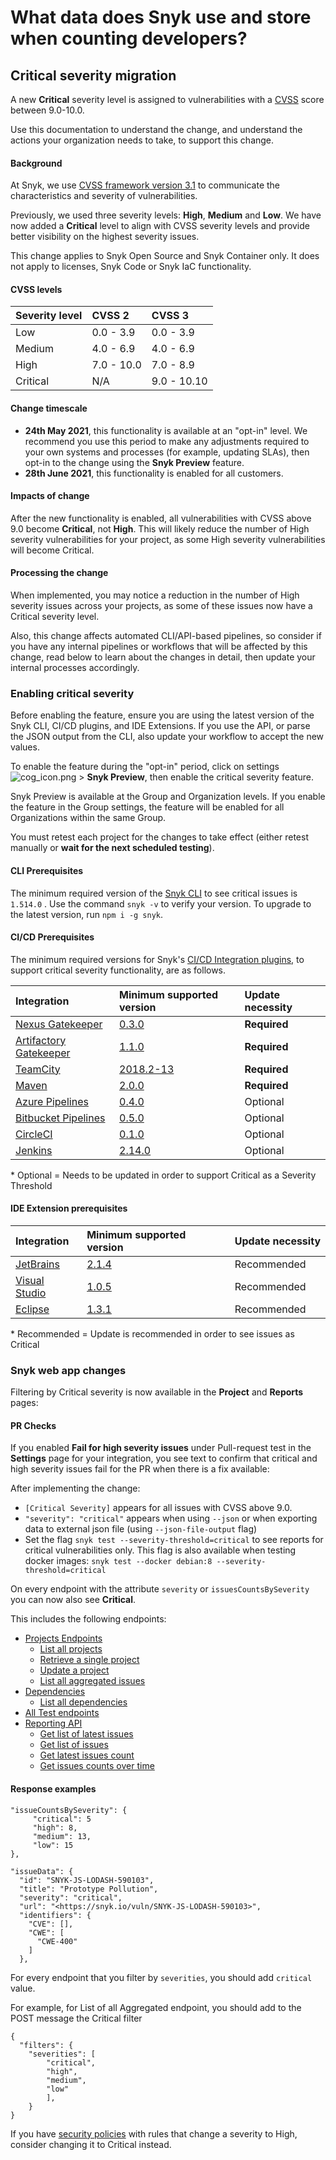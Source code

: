 # What data does Snyk use and store when counting developers?

## Critical severity migration

A new **Critical** severity level is assigned to vulnerabilities with a [CVSS](https://www.first.org/cvss/) score between 9.0-10.0.

Use this documentation to understand the change, and understand the actions your organization needs to take, to support this change.

#### Background

At Snyk, we use [CVSS framework version 3.1](https://www.first.org/cvss/v3-1/) to communicate the characteristics and severity of vulnerabilities.

Previously, we used three severity levels: **High**, **Medium** and **Low**. We have now added a **Critical** level to align with CVSS severity levels and provide better visibility on the highest severity issues.

This change applies to Snyk Open Source and Snyk Container only. It does not apply to licenses, Snyk Code or Snyk IaC functionality.

#### CVSS levels

| Severity level | CVSS 2 | CVSS 3 |
| :--- | :--- | :--- |
| Low | 0.0 - 3.9 | 0.0 - 3.9 |
| Medium | 4.0 - 6.9 | 4.0 - 6.9 |
| High | 7.0 - 10.0 | 7.0 - 8.9 |
| Critical | N/A | 9.0 - 10.10 |

#### Change timescale

* **24th May 2021**, this functionality is available at an "opt-in" level. We recommend you use this period to make any adjustments required to your own systems and processes \(for example, updating SLAs\), then opt-in to the change using the **Snyk Preview** feature.
* **28th June 2021**, this functionality is enabled for all customers.

#### Impacts of change

After the new functionality is enabled, all vulnerabilities with CVSS above 9.0 become **Critical**, not **High**. This will likely reduce the number of High severity vulnerabilities for your project, as some High severity vulnerabilities will become Critical.

#### Processing the change

When implemented, you may notice a reduction in the number of High severity issues across your projects, as some of these issues now have a Critical severity level.

Also, this change affects automated CLI/API-based pipelines, so consider if you have any internal pipelines or workflows that will be affected by this change, read below to learn about the changes in detail, then update your internal processes accordingly.

### Enabling critical severity

Before enabling the feature, ensure you are using the latest version of the Snyk CLI, CI/CD plugins, and IDE Extensions. If you use the API, or parse the JSON output from the CLI, also update your workflow to accept the new values.

To enable the feature during the "opt-in" period, click on settings ![cog\_icon.png](https://support.snyk.io/hc/article_attachments/4402908592145/cog_icon.png) &gt; **Snyk Preview**, then enable the critical severity feature.

Snyk Preview is available at the Group and Organization levels. If you enable the feature in the Group settings, the feature will be enabled for all Organizations within the same Group.

You must retest each project for the changes to take effect \(either retest manually or **wait for the next scheduled testing**\).

#### CLI Prerequisites

The minimum required version of the [Snyk CLI](https://support.snyk.io/hc/en-us/categories/360000456217-Snyk-CLI) to see critical issues is `1.514.0` . Use the command `snyk -v` to verify your version. To upgrade to the latest version, run `npm i -g snyk`.

#### CI/CD Prerequisites

The minimum required versions for Snyk's [CI/CD Integration plugins,](https://support.snyk.io/hc/en-us/sections/360001152577-CI-CD-integrations) to support critical severity functionality, are as follows.

| **Integration** | **Minimum supported version** | **Update necessity** |
| :--- | :--- | :--- |
| [Nexus Gatekeeper](https://support.snyk.io/hc/en-us/articles/360004127697-Nexus-Repository-Manager-Gatekeeper-plugin) | [0.3.0](https://github.com/snyk/nexus-snyk-security-plugin/releases/tag/v0.3.0) | **Required** |
| [Artifactory Gatekeeper](https://support.snyk.io/hc/en-us/articles/360004032417-Artifactory-Gatekeeper-plugin-overview) | [1.1.0](https://github.com/snyk/artifactory-snyk-security-plugin/releases/tag/1.1.0) | **Required** |
| [TeamCity](https://support.snyk.io/hc/en-us/articles/360004032297-TeamCity-integration-overview) | [2018.2-13](https://plugins.jetbrains.com/plugin/12227-snyk-security) | **Required** |
| [Maven](https://support.snyk.io/hc/en-us/articles/360004570477-Maven-plugin-integration) | [2.0.0](https://github.com/snyk/snyk-maven-plugin/releases/tag/v2.0.0) | **Required** |
| [Azure Pipelines](https://support.snyk.io/hc/en-us/articles/360004127677-Azure-Pipelines-integration) | [0.4.0](https://marketplace.visualstudio.com/items?itemName=Snyk.snyk-security-scan) | Optional |
| [Bitbucket Pipelines](https://support.snyk.io/hc/en-us/articles/360004032177-Bitbucket-Pipelines-integration-overview) | [0.5.0](https://bitbucket.org/product/features/pipelines/integrations?p=snyk/snyk-scan) | Optional |
| [CircleCI](https://support.snyk.io/hc/en-us/articles/360004032197-Getting-Snyk-Orb-details-from-the-CircleCI-registry) | [0.1.0](https://circleci.com/developer/orbs/orb/snyk/snyk) | Optional |
| [Jenkins](https://support.snyk.io/hc/en-us/articles/360004032217-Jenkins-integration-overview) | [2.14.0](https://plugins.jenkins.io/snyk-security-scanner/) | Optional |

\* Optional = Needs to be updated in order to support Critical as a Severity Threshold

#### IDE Extension prerequisites

| **Integration** | **Minimum supported version** | **Update necessity** |
| :--- | :--- | :--- |
| [JetBrains](https://support.snyk.io/hc/en-us/articles/360004032317-JetBrains-IDE-Plugins) | [2.1.4](https://plugins.jetbrains.com/plugin/10972-snyk-vulnerability-scanner) | Recommended |
| [Visual Studio](https://support.snyk.io/hc/en-us/articles/360020073958-Visual-Studio-extension) | [1.0.5](https://marketplace.visualstudio.com/items?itemName=snyk-security.snyk-vulnerability-scanner-vs) | Recommended |
| [Eclipse](https://support.snyk.io/hc/en-us/articles/360004032337-Eclipse-Snyk-plugin-overview) | [1.3.1](https://marketplace.eclipse.org/content/snyk-security-scanner) | Recommended |

\* Recommended = Update is recommended in order to see issues as Critical

### Snyk web app changes

Filtering by Critical severity is now available in the **Project** and **Reports** pages:

#### PR Checks

If you enabled **Fail for high severity issues** under Pull-request test in the **Settings** page for your integration, you see text to confirm that critical and high severity issues fail for the PR when there is a fix available:

After implementing the change:

* `[Critical Severity]` appears for all issues with CVSS above 9.0.
* `"severity": "critical"` appears when using `--json` or when exporting data to external json file \(using `--json-file-output` flag\)
* Set the flag `snyk test --severity-threshold=critical` to see reports for critical vulnerabilities only. This flag is also available when testing docker images: `snyk test --docker debian:8 --severity-threshold=critical`

On every endpoint with the attribute `severity` or `issuesCountsBySeverity` you can now also see **Critical**.

This includes the following endpoints:

* [Projects Endpoints](https://snyk.docs.apiary.io/#reference/projects)
  * [List all projects](https://snyk.docs.apiary.io/#reference/projects/all-projects/list-all-projects)
  * [Retrieve a single project](https://snyk.docs.apiary.io/#reference/projects/individual-project/retrieve-a-single-project)
  * [Update a project](https://snyk.docs.apiary.io/#reference/projects/all-projects/update-a-project)
  * [List all aggregated issues](https://snyk.docs.apiary.io/#reference/projects/aggregated-project-issues/list-all-aggregated-issues)
* [Dependencies](https://snyk.docs.apiary.io/#reference/dependencies/)
  * [List all dependencies](https://snyk.docs.apiary.io/#reference/dependencies/dependencies-by-organization/list-all-dependencies)
* [All Test endpoints](https://snyk.docs.apiary.io/#reference/test)
* [Reporting API](https://snyk.docs.apiary.io/#reference/reporting-api)
  * [Get list of latest issues](https://snyk.docs.apiary.io/#reference/reporting-api/latest-issues/get-list-of-latest-issues)
  * [Get list of issues](https://snyk.docs.apiary.io/#reference/reporting-api/issues/get-list-of-issues)
  * [Get latest issues count](https://snyk.docs.apiary.io/#reference/reporting-api/latest-issue-counts/get-latest-issue-counts)
  * [Get issues counts over time](https://snyk.docs.apiary.io/#reference/reporting-api/issue-counts-over-time/get-issue-counts)

#### Response examples

```text
"issueCountsBySeverity": {
     "critical": 5
     "high": 8,       
     "medium": 13,        
     "low": 15      
},
```

```text
"issueData": {
  "id": "SNYK-JS-LODASH-590103",
  "title": "Prototype Pollution",
  "severity": "critical",
  "url": "<https://snyk.io/vuln/SNYK-JS-LODASH-590103>",
  "identifiers": {
    "CVE": [],
    "CWE": [
      "CWE-400"
    ]
  },
```

For every endpoint that you filter by `severities`, you should add `critical` value.

For example, for List of all Aggregated endpoint, you should add to the POST message the Critical filter

```text
{  
  "filters": {    
    "severities": [  
        "critical",   
        "high",    
        "medium",     
        "low"
        ],
    }
}
```

If you have [security policies](https://support.snyk.io/hc/en-us/sections/360004225818-Security-Policies) with rules that change a severity to High, consider changing it to Critical instead.

